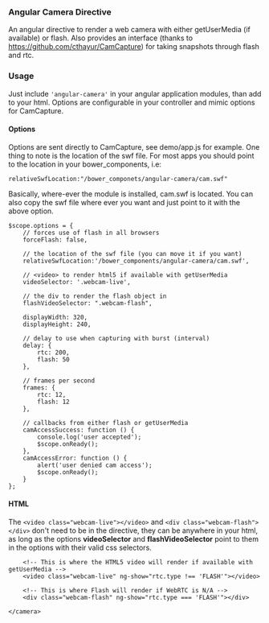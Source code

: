 ### Angular Camera Directive
An angular directive to render a web camera with either getUserMedia (if available) or flash. Also provides an interface (thanks to https://github.com/cthayur/CamCapture) for taking snapshots through flash and rtc.

### Usage
Just include `'angular-camera'` in your angular application modules, than add to your html. Options are configurable in your controller and mimic options for CamCapture.
	
#### Options
Options are sent directly to CamCapture, see demo/app.js for example. One thing to note is the location of the swf file. For most apps you should point to the location in your bower_components, i.e:

`relativeSwfLocation:"/bower_componets/angular-camera/cam.swf"`

Basically, where-ever the module is installed, cam.swf is located. You can also copy the swf file where ever you want and just point to it with the above option.
    
    $scope.options = {
    	// forces use of flash in all browsers
        forceFlash: false,
        
        // the location of the swf file (you can move it if you want)
        relativeSwfLocation:'/bower_components/angular-camera/cam.swf',
        
        // <video> to render html5 if available with getUserMedia
        videoSelector: '.webcam-live',
        
        // the div to render the flash object in 
        flashVideoSelector: ".webcam-flash",
        
        displayWidth: 320,
        displayHeight: 240,
        
        // delay to use when capturing with burst (interval)
        delay: {
            rtc: 200,
            flash: 50
        },
        
        // frames per second
        frames: {
            rtc: 12,
            flash: 12
        },
        
        // callbacks from either flash or getUserMedia
        camAccessSuccess: function () {
            console.log('user accepted');
            $scope.onReady();
        },
        camAccessError: function () {
            alert('user denied cam access');
            $scope.onReady();
        }
    };

#### HTML

The `<video class="webcam-live"></video>` and `<div class="webcam-flash"></div>` don't need to be in the directive, they can be anywhere in your html, as long as the options **videoSelector** and **flashVideoSelector** point to them in the options with their valid css selectors.
    <camera
	    rtc="rtc"
	    options="options">

	    <!-- This is where the HTML5 video will render if available with getUserMedia -->
	    <video class="webcam-live" ng-show="rtc.type !== 'FLASH'"></video>
        
        <!-- This is where Flash will render if WebRTC is N/A -->
        <div class="webcam-flash" ng-show="rtc.type === 'FLASH'"></div>
	
	</camera>